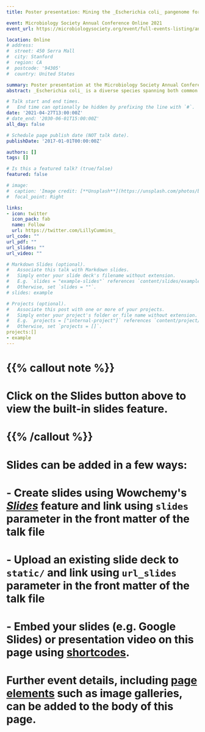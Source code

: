 ```yaml
---
title: Poster presentation: Mining the _Escherichia coli_ pangenome for lineage-specific metabolism

event: Microbiology Society Annual Conference Online 2021
event_url: https://microbiologysociety.org/event/full-events-listing/annual-conference-online-2021.html

location: Online
# address:
#  street: 450 Serra Mall
#  city: Stanford
#  region: CA
#  postcode: '94305'
#  country: United States

summary: Poster presentation at the Microbiology Society Annual Conference 2021
abstract: _Escherichia coli_ is a diverse species spanning both common commensals of humans and animals and clinically important, major global pathogens. The metabolic capabilities of certain phenotypic groups can influence traits including colonisation, virulence and pathogenicity, but the extent to which these traits vary across lineages is unknown. To assess this, 20,577 genomes were used to construct pangenomes for 21 distinct _E. coli_ sequence types. Core metabolic networks were subsequently built for each lineage. Using these reconstructions, we uncovered huge, lineage-specific differences in the core metabolic profiles. We have identified a set of metabolic reactions that are uniquely present in each lineage, and a set that are uniquely absent, highlighting key genes of interest in the search for adaptations that are lineage- and environment-specific. Our results suggest that that variation in metabolic functions, deemed essential for the success of a lineage, will be key in future research to manipulate the abilities of specific _E. coli_ lineages in their relevant environments.

# Talk start and end times.
#   End time can optionally be hidden by prefixing the line with `#`.
date: '2021-04-27T13:00:00Z'
# date_end: '2030-06-01T15:00:00Z'
all_day: false

# Schedule page publish date (NOT talk date).
publishDate: '2017-01-01T00:00:00Z'

authors: []
tags: []

# Is this a featured talk? (true/false)
featured: false

# image:
#  caption: 'Image credit: [**Unsplash**](https://unsplash.com/photos/bzdhc5b3Bxs)'
#  focal_point: Right

links:
- icon: twitter
  icon_pack: fab
  name: Follow
  url: https://twitter.com/LillyCummins_
url_code: ""
url_pdf: ""
url_slides: ""
url_video: ""

# Markdown Slides (optional).
#   Associate this talk with Markdown slides.
#   Simply enter your slide deck's filename without extension.
#   E.g. `slides = "example-slides"` references `content/slides/example-slides.md`.
#   Otherwise, set `slides = ""`.
# slides: example

# Projects (optional).
#   Associate this post with one or more of your projects.
#   Simply enter your project's folder or file name without extension.
#   E.g. `projects = ["internal-project"]` references `content/project/deep-learning/index.md`.
#   Otherwise, set `projects = []`.
projects:[]
- example
---
```


# {{% callout note %}}
# Click on the **Slides** button above to view the built-in slides feature.
# {{% /callout %}}

# Slides can be added in a few ways:

# - **Create** slides using Wowchemy's [*Slides*](https://wowchemy.com/docs/managing-content/#create-slides) feature and link using `slides` parameter in the front matter of the talk file
# - **Upload** an existing slide deck to `static/` and link using `url_slides` parameter in the front matter of the talk file
# - **Embed** your slides (e.g. Google Slides) or presentation video on this page using [shortcodes](https://wowchemy.com/docs/writing-markdown-latex/).

# Further event details, including [page elements](https://wowchemy.com/docs/writing-markdown-latex/) such as image galleries, can be added to the body of this page.
